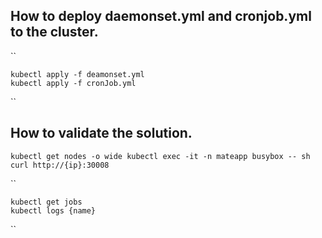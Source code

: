## How to deploy daemonset.yml and cronjob.yml to the cluster.

``

    kubectl apply -f deamonset.yml
    kubectl apply -f cronJob.yml

``

## How to validate the solution.

``
    kubectl get nodes -o wide
    kubectl exec -it -n mateapp busybox -- sh
    curl http://{ip}:30008
``

``

    kubectl get jobs
    kubectl logs {name}

``